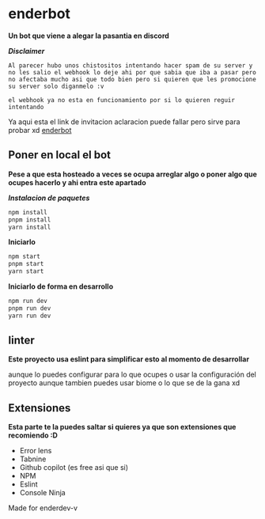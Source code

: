 # enderbot

**Un bot que viene a alegar la pasantia en discord**

***Disclaimer***

```
Al parecer hubo unos chistositos intentando hacer spam de su server y no les salio el webhook lo deje ahi por que sabia que iba a pasar pero no afectaba mucho asi que todo bien pero si quieren que les promocione su server solo diganmelo :v 

el webhook ya no esta en funcionamiento por si lo quieren reguir intentando
```

Ya aqui esta el link de invitacion 
aclaracion puede fallar pero sirve para probar xd 
[enderbot](https://discord.com/oauth2/authorize?client_id=862905211001503774&integration_type=1&scope=applications.commands)

## Poner en local el bot

**Pese a que esta hosteado a veces se ocupa arreglar algo o poner algo que ocupes hacerlo y ahi entra este apartado**

***Instalacion de paquetes***
```sh
npm install
pnpm install
yarn install
```


**Iniciarlo**
```bash
npm start
pnpm start
yarn start
```

**Iniciarlo de forma en desarrollo**
```bash
npm run dev
pnpm run dev
yarn run dev
```

## linter

**Este proyecto usa eslint para simplificar esto al momento de desarrollar**

aunque lo puedes configurar para lo que ocupes o usar la configuración del proyecto aunque tambien puedes usar biome o lo que se de la gana xd 

## Extensiones

**Esta parte te la puedes saltar si quieres ya que son extensiones que recomiendo :D**

* Error lens
* Tabnine 
* Github copilot (es free asi que si)
* NPM
* Eslint 
* Console Ninja 

Made for enderdev-v